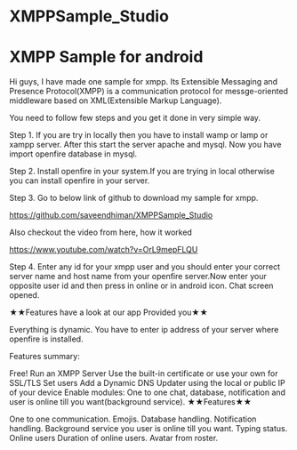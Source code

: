 # XMPPSample_Studio
# XMPP Sample for android


Hi guys, I have made one sample for xmpp. Its Extensible Messaging and Presence Protocol(XMPP) is a communication protocol for messge-oriented middleware based on XML(Extensible Markup Language).

You need to follow few steps and you get it done in very simple way.

Step 1. If you are try in locally then you have to install wamp or lamp or xampp server. After this start the server apache and mysql. Now you have import openfire database in mysql.

Step 2. Install openfire in your system.If you are trying in local otherwise you can install openfire in your server.

Step 3. Go to below link of github to download my sample for xmpp.

https://github.com/saveendhiman/XMPPSample_Studio

Also checkout the video from here, how it worked

https://www.youtube.com/watch?v=OrL9mepFLQU

Step 4. Enter any id for your xmpp user and you should enter your correct server name and host name from your openfire server.Now enter your opposite user id and then press in online or in android icon. Chat screen opened.

★★Features have a look at our app Provided you★★

Everything is dynamic. You have to enter ip address of your server where openfire is installed.

Features summary:

Free!
Run an XMPP Server
Use the built-in certificate or use your own for SSL/TLS
Set users
Add a Dynamic DNS Updater using the local or public IP of your device
Enable modules: One to one chat, database, notification and user is online till you want(background service).
★★Features★★

One to one communication.
Emojis.
Database handling.
Notification handling.
Background service you user is online till you want.
Typing status.
Online users
Duration of online users.
Avatar from roster.
